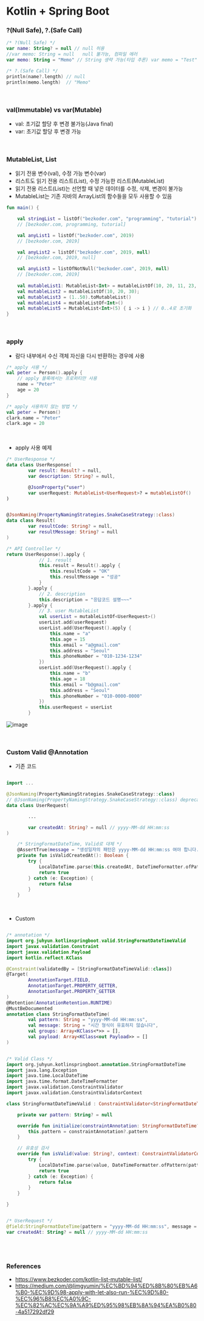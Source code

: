 # Kotlin + Spring Boot

### ?(Null Safe), ?.(Safe Call)

```kotlin
/* ?(Null Safe) */
var name: String? = null // null 허용
//var memo: String = null   null 불가능, 컴파일 에러
var memo: String = "Memo" // String 생략 가능(타입 추론) var memo = "Test"

/* ?.(Safe Call) */
println(name?.length) // null
println(memo.length)  // "Memo"
```
<br>

### val(Immutable) vs var(Mutable)
- val: 초기값 할당 후 변경 불가능(Java final)
- var: 초기값 할당 후 변경 가능

<br>

### MutableList, List
- 읽기 전용 변수(val), 수정 가능 변수(var)
- 리스트도 읽기 전용 리스트(List), 수정 가능한 리스트(MutableList)
- 읽기 전용 리스트(List)는 선언할 때 넣은 데이터를 수정, 삭제, 변경이 불가능
- MutableList는 기존 자바의 ArrayList의 함수들을 모두 사용할 수 있음

```kotlin
fun main() {

    val stringList = listOf("bezkoder.com", "programming", "tutorial")
    // [bezkoder.com, programming, tutorial]

    val anyList1 = listOf("bezkoder.com", 2019)
    // [bezkoder.com, 2019]

    val anyList2 = listOf("bezkoder.com", 2019, null)
    // [bezkoder.com, 2019, null]

    val anyList3 = listOfNotNull("bezkoder.com", 2019, null)
    // [bezkoder.com, 2019]
    
    val mutableList1: MutableList<Int> = mutableListOf(10, 20, 11, 23, 55)
    val mutableList2 = mutableListOf(10, 20, 30);
    val mutableList3 = (1..50).toMutableList()
    val mutableList4 = mutableListOf<Int>()
    val mutableList5 = MutableList<Int>(5) { i -> i } // 0..4로 초기화
}
```

<br>

### apply
- 람다 내부에서 수신 객체 자신을 다시 반환하는 경우에 사용

```kotlin
/* apply 사용 */
val peter = Person().apply {
    // apply 블록에서는 프로퍼티만 사용
    name = "Peter"
    age = 20
}

/* apply 사용하지 않는 방법 */
val peter = Person()
clark.name = "Peter"
clark.age = 20
```

<br>

- apply 사용 예제
```kotlin
/* UserResponse */
data class UserResponse(
        var result: Result? = null,
        var description: String? = null,

        @JsonProperty("user")
        var userRequest: MutableList<UserRequest>? = mutableListOf()
)


@JsonNaming(PropertyNamingStrategies.SnakeCaseStrategy::class)
data class Result(
        var resultCode: String? = null,
        var resultMessage: String? = null
)

/* API Controller */
return UserResponse().apply {
            // 1. result
            this.result = Result().apply {
                this.resultCode = "OK"
                this.resultMessage = "성공"
            }
        }.apply {
            // 2. description
            this.description = "응답코드 설명~~~"
        }.apply {
            // 3. user MutableList
            val userList = mutableListOf<UserRequest>()
            userList.add(userRequest)
            userList.add(UserRequest().apply {
                this.name = "a"
                this.age = 15
                this.email = "a@gmail.com"
                this.address = "Seoul"
                this.phoneNumber = "010-1234-1234"
            })
            userList.add(UserRequest().apply {
                this.name = "b"
                this.age = 18
                this.email = "b@gmail.com"
                this.address = "Seoul"
                this.phoneNumber = "010-0000-0000"
            })
            this.userRequest = userList
        }
```

![image](https://user-images.githubusercontent.com/50076031/131870747-69b64f9e-821b-4509-8785-40ce1b7bc36d.png)

<br>

### Custom Valid @Annotation
- 기존 코드

```kotlin

import ...

@JsonNaming(PropertyNamingStrategies.SnakeCaseStrategy::class)
// @JsonNaming(PropertyNamingStrategy.SnakeCaseStrategy::class) deprecated
data class UserRequest(

        ...

        var createdAt: String? = null // yyyy-MM-dd HH:mm:ss
)

    /* StringFormatDateTime, Valid로 대체 */
    @AssertTrue(message = "생성일자의 패턴은 yyyy-MM-dd HH:mm:ss 여야 합니다.")
    private fun isValidCreatedAt(): Boolean {
        try {
            LocalDateTime.parse(this.createdAt, DateTimeFormatter.ofPattern("yyyy-MM-dd HH:mm:ss"))
            return true
        } catch (e: Exception) {
            return false
        }
    }
```

<br>

- Custom

```kotlin

/* annotation */
import org.juhyun.kotlinspringboot.valid.StringFormatDateTimeValid
import javax.validation.Constraint
import javax.validation.Payload
import kotlin.reflect.KClass

@Constraint(validatedBy = [StringFormatDateTimeValid::class])
@Target(
        AnnotationTarget.FIELD,
        AnnotationTarget.PROPERTY_GETTER,
        AnnotationTarget.PROPERTY_GETTER
)
@Retention(AnnotationRetention.RUNTIME)
@MustBeDocumented
annotation class StringFormatDateTime(
        val pattern: String = "yyyy-MM-dd HH:mm:ss",
        val message: String = "시간 형식이 유효하지 않습니다",
        val groups: Array<KClass<*>> = [],
        val payload: Array<KClass<out Payload>> = []
)


/* Valid Class */
import org.juhyun.kotlinspringboot.annotation.StringFormatDateTime
import java.lang.Exception
import java.time.LocalDateTime
import java.time.format.DateTimeFormatter
import javax.validation.ConstraintValidator
import javax.validation.ConstraintValidatorContext

class StringFormatDateTimeValid : ConstraintValidator<StringFormatDateTime, String> {

    private var pattern: String? = null

    override fun initialize(constraintAnnotation: StringFormatDateTime?) {
        this.pattern = constraintAnnotation?.pattern
    }

    // 유효성 검사
    override fun isValid(value: String?, context: ConstraintValidatorContext?): Boolean {
        try {
            LocalDateTime.parse(value, DateTimeFormatter.ofPattern(pattern))
            return true
        } catch (e: Exception) {
            return false
        }
    }

}


/* UserRequest */
@field:StringFormatDateTime(pattern = "yyyy-MM-dd HH:mm:ss", message = "패턴이 올바르지 않습니다.")
var createdAt: String? = null // yyyy-MM-dd HH:mm:ss
```

<br><br>

### References
- https://www.bezkoder.com/kotlin-list-mutable-list/
- https://medium.com/@limgyumin/%EC%BD%94%ED%8B%80%EB%A6%B0-%EC%9D%98-apply-with-let-also-run-%EC%9D%80-%EC%96%B8%EC%A0%9C-%EC%82%AC%EC%9A%A9%ED%95%98%EB%8A%94%EA%B0%80-4a517292df29
